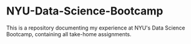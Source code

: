 # NYU-Data-Science-Bootcamp
This is a repository documenting my experience at NYU's Data Science Bootcamp, containing all take-home assignments.
